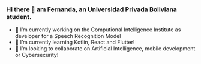 ### Hi there 👋 am Fernanda, an Universidad Privada Boliviana student.
- 🔭 I’m currently working on the Computional Intelligence Institute as developer for a Speech Recognition Model
- 🌱 I’m currently learning Kotlin, React and Flutter!
- 👯 I’m looking to collaborate on Artificial Intelligence, mobile development or Cybersecurity!

<!--
**femandamartinez/femandamartinez** is a ✨ _special_ ✨ repository because its `README.md` (this file) appears on your GitHub profile.

- 🔭 I’m currently working on the ICI as developer for a Speech Recognition Model
- 🌱 I’m currently learning Python, Kotlin, React and Flutter...
- 👯 I’m looking to collaborate on Artificial Intelligence or Cybersecurity!
-->

